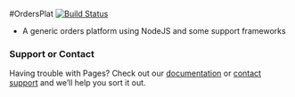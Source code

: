 #OrdersPlat [![Build Status](https://travis-ci.com/viktorRock/OrdersPlat.svg?token=aqLux8e2xua8eozf7wYi&branch=master)](https://travis-ci.com/viktorRock/OrdersPlat)

* A generic orders platform using NodeJS and some support frameworks

### Support or Contact

Having trouble with Pages? Check out our [documentation](https://help.github.com/categories/github-pages-basics/) or [contact support](https://github.com/contact) and we’ll help you sort it out.
